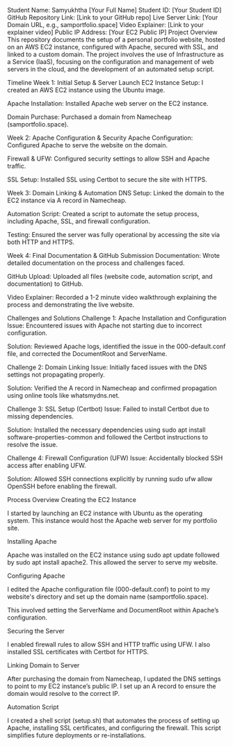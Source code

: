 Student Name: Samyukhtha [Your Full Name]
Student ID: [Your Student ID]
GitHub Repository Link: [Link to your GitHub repo]
Live Server Link: [Your Domain URL, e.g., samportfolio.space]
Video Explainer: [Link to your explainer video]
Public IP Address: [Your EC2 Public IP]
Project Overview
This repository documents the setup of a personal portfolio website, hosted on an AWS EC2 instance, configured with Apache, secured with SSL, and linked to a custom domain. The project involves the use of Infrastructure as a Service (IaaS), focusing on the configuration and management of web servers in the cloud, and the development of an automated setup script.

Timeline
Week 1: Initial Setup & Server Launch
EC2 Instance Setup: I created an AWS EC2 instance using the Ubuntu image.

Apache Installation: Installed Apache web server on the EC2 instance.

Domain Purchase: Purchased a domain from Namecheap (samportfolio.space).

Week 2: Apache Configuration & Security
Apache Configuration: Configured Apache to serve the website on the domain.

Firewall & UFW: Configured security settings to allow SSH and Apache traffic.

SSL Setup: Installed SSL using Certbot to secure the site with HTTPS.

Week 3: Domain Linking & Automation
DNS Setup: Linked the domain to the EC2 instance via A record in Namecheap.

Automation Script: Created a script to automate the setup process, including Apache, SSL, and firewall configuration.

Testing: Ensured the server was fully operational by accessing the site via both HTTP and HTTPS.

Week 4: Final Documentation & GitHub Submission
Documentation: Wrote detailed documentation on the process and challenges faced.

GitHub Upload: Uploaded all files (website code, automation script, and documentation) to GitHub.

Video Explainer: Recorded a 1-2 minute video walkthrough explaining the process and demonstrating the live website.

Challenges and Solutions
Challenge 1: Apache Installation and Configuration
Issue: Encountered issues with Apache not starting due to incorrect configuration.

Solution: Reviewed Apache logs, identified the issue in the 000-default.conf file, and corrected the DocumentRoot and ServerName.

Challenge 2: Domain Linking
Issue: Initially faced issues with the DNS settings not propagating properly.

Solution: Verified the A record in Namecheap and confirmed propagation using online tools like whatsmydns.net.

Challenge 3: SSL Setup (Certbot)
Issue: Failed to install Certbot due to missing dependencies.

Solution: Installed the necessary dependencies using sudo apt install software-properties-common and followed the Certbot instructions to resolve the issue.

Challenge 4: Firewall Configuration (UFW)
Issue: Accidentally blocked SSH access after enabling UFW.

Solution: Allowed SSH connections explicitly by running sudo ufw allow OpenSSH before enabling the firewall.

Process Overview
Creating the EC2 Instance

I started by launching an EC2 instance with Ubuntu as the operating system. This instance would host the Apache web server for my portfolio site.

Installing Apache

Apache was installed on the EC2 instance using sudo apt update followed by sudo apt install apache2. This allowed the server to serve my website.

Configuring Apache

I edited the Apache configuration file (000-default.conf) to point to my website's directory and set up the domain name (samportfolio.space).

This involved setting the ServerName and DocumentRoot within Apache’s configuration.

Securing the Server

I enabled firewall rules to allow SSH and HTTP traffic using UFW. I also installed SSL certificates with Certbot for HTTPS.

Linking Domain to Server

After purchasing the domain from Namecheap, I updated the DNS settings to point to my EC2 instance’s public IP. I set up an A record to ensure the domain would resolve to the correct IP.

Automation Script

I created a shell script (setup.sh) that automates the process of setting up Apache, installing SSL certificates, and configuring the firewall. This script simplifies future deployments or re-installations.
